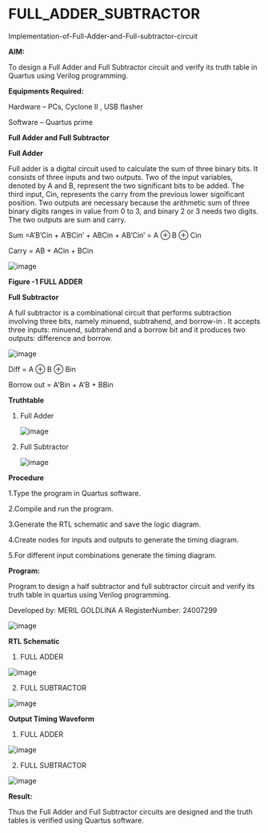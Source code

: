 # FULL_ADDER_SUBTRACTOR

Implementation-of-Full-Adder-and-Full-subtractor-circuit

**AIM:**

To design a Full Adder and Full Subtractor circuit and verify its truth table in Quartus using Verilog programming.

**Equipments Required:**

Hardware – PCs, Cyclone II , USB flasher

Software – Quartus prime

**Full Adder and Full Subtractor**

**Full Adder**

Full adder is a digital circuit used to calculate the sum of three binary bits. It consists of three inputs and two outputs. Two of the input variables, denoted by A and B, represent the two significant bits to be added. The third input, Cin, represents the carry from the previous lower significant position. Two outputs are necessary because the arithmetic sum of three binary digits ranges in value from 0 to 3, and binary 2 or 3 needs two digits. The two outputs are sum and carry.

Sum =A’B’Cin + A’BCin’ + ABCin + AB’Cin’ = A ⊕ B ⊕ Cin 

Carry = AB + ACin + BCin

![image](https://github.com/naavaneetha/FULL_ADDER_SUBTRACTOR/assets/154305477/0f30ba51-5ffb-4198-845f-18e054f675e7)

**Figure -1 FULL ADDER**

**Full Subtractor**

A full subtractor is a combinational circuit that performs subtraction involving three bits, namely minuend, subtrahend, and borrow-in . It accepts three inputs: minuend, subtrahend and a borrow bit and it produces two outputs: difference and borrow.

![image](https://github.com/naavaneetha/FULL_ADDER_SUBTRACTOR/assets/154305477/02b24f51-ab51-4304-9ad6-7b81ffc1ead5)

Diff = A ⊕ B ⊕ Bin 

Borrow out = A'Bin + A'B + BBin

**Truthtable**

1. Full Adder

   ![image](https://github.com/user-attachments/assets/deff94df-e5dd-42ee-b4ef-3af099aaf323)

2. Full Subtractor

   ![image](https://github.com/user-attachments/assets/d5246c51-a25b-4409-904a-7893418f37fa)


**Procedure**

1.Type the program in Quartus software.

2.Compile and run the program.

3.Generate the RTL schematic and save the logic diagram.

4.Create nodes for inputs and outputs to generate the timing diagram.

5.For different input combinations generate the timing diagram.

**Program:**

Program to design a half subtractor and full subtractor circuit and verify its truth table in quartus using Verilog programming. 

Developed by: MERIL GOLDLINA A RegisterNumber: 24007299

![image](https://github.com/user-attachments/assets/94ca5155-dcac-47b3-ae34-64127f16c131)


**RTL Schematic**

1. FULL ADDER

![image](https://github.com/user-attachments/assets/96c0575d-eeb5-4f7d-8ae3-8b2148600e93)

2. FULL SUBTRACTOR

![image](https://github.com/user-attachments/assets/a8ac8728-12ba-4797-81d4-dbe78da1cd50)


**Output Timing Waveform**

1. FULL ADDER
   
![image](https://github.com/user-attachments/assets/27f28e87-2f27-445e-a068-ad879f7a3ae7)

2. FULL SUBTRACTOR

![image](https://github.com/user-attachments/assets/c0f2cca7-7de6-4ed1-9da6-8b44e67b8e45)


**Result:**

Thus the Full Adder and Full Subtractor circuits are designed and the truth tables is verified using Quartus software.




